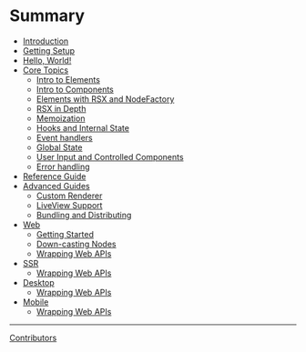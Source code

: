 # Summary

- [Introduction](README.md)
- [Getting Setup](setup.md)
- [Hello, World!](hello_world.md)
- [Core Topics](concepts/00-index.md)
    - [Intro to Elements](concepts/vnodes.md)
    - [Intro to Components](concepts/components.md)
    - [Elements with RSX and NodeFactory](concepts/rsx.md)
    - [RSX in Depth](concepts/rsx_in_depth.md)
    - [Memoization](concepts/memoization.md)
    - [Hooks and Internal State](concepts/hooks.md)
    - [Event handlers](concepts/event_handlers.md)
    - [Global State](concepts/sharedstate.md)
    - [User Input and Controlled Components](concepts/errorhandling.md)
    - [Error handling](concepts/errorhandling.md)
- [Reference Guide]()
- [Advanced Guides]()
  - [Custom Renderer]()
  - [LiveView Support]()
  - [Bundling and Distributing]()
- [Web]()
  - [Getting Started]()
  - [Down-casting Nodes]()
  - [Wrapping Web APIs]()
- [SSR]()
  - [Wrapping Web APIs]()
- [Desktop]()
  - [Wrapping Web APIs]()
- [Mobile]()
  - [Wrapping Web APIs]()


<!-- - [Command Line Tool](cli/README.md)
    - [init](cli/init.md)
    - [build](cli/build.md)
    - [watch](cli/watch.md)
    - [serve](cli/serve.md)
    - [test](cli/test.md)
    - [clean](cli/clean.md)
- [Format](format/README.md)
    - [SUMMARY.md](format/summary.md)
        - [Draft chapter]()
    - [Configuration](format/configuration/README.md)
        - [General](format/configuration/general.md)
        - [Preprocessors](format/configuration/preprocessors.md)
        - [Renderers](format/configuration/renderers.md)
        - [Environment Variables](format/configuration/environment-variables.md)
    - [Theme](format/theme/README.md)
        - [index.hbs](format/theme/index-hbs.md)
        - [Syntax highlighting](format/theme/syntax-highlighting.md)
        - [Editor](format/theme/editor.md)
    - [MathJax Support](format/mathjax.md)
    - [mdBook-specific features](format/mdbook.md)
- [Continuous Integration](continuous-integration.md)
- [For Developers](for_developers/README.md)
    - [Preprocessors](for_developers/preprocessors.md)
    - [Alternative Backends](for_developers/backends.md) -->

-----------

[Contributors](misc/contributors.md)
